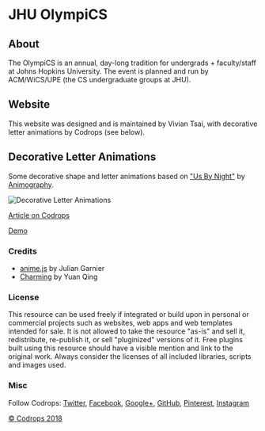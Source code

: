 
# JHU OlympiCS

## About
The OlympiCS is an annual, day-long tradition for undergrads + faculty/staff at Johns Hopkins University. The event is planned and run by ACM/WiCS/UPE (the CS undergraduate groups at JHU).

## Website
This website was designed and is maintained by Vivian Tsai, with decorative letter animations by Codrops (see below).

## Decorative Letter Animations

Some decorative shape and letter animations based on ["Us By Night"](https://dribbble.com/shots/3932905-Us-By-Night) by [Animography](https://dribbble.com/animography).

![Decorative Letter Animations](https://tympanus.net/codrops/wp-content/uploads/2018/01/DecorativeLetterEffects_featured.jpg)

[Article on Codrops](https://tympanus.net/codrops/?p=33640)

[Demo](https://tympanus.net/Development/DecorativeLetterAnimations/)

### Credits

- [anime.js](http://animejs.com/) by Julian Garnier
- [Charming](https://github.com/yuanqing/charming) by Yuan Qing

### License
This resource can be used freely if integrated or build upon in personal or commercial projects such as websites, web apps and web templates intended for sale. It is not allowed to take the resource "as-is" and sell it, redistribute, re-publish it, or sell "pluginized" versions of it. Free plugins built using this resource should have a visible mention and link to the original work. Always consider the licenses of all included libraries, scripts and images used.

### Misc

Follow Codrops: [Twitter](http://www.twitter.com/codrops), [Facebook](http://www.facebook.com/codrops), [Google+](https://plus.google.com/101095823814290637419), [GitHub](https://github.com/codrops), [Pinterest](http://www.pinterest.com/codrops/), [Instagram](https://www.instagram.com/codropsss/)

[© Codrops 2018](http://www.codrops.com)





